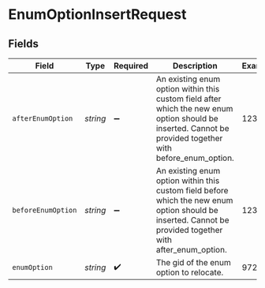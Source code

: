 # EnumOptionInsertRequest


## Fields

| Field                                                                                                                                                     | Type                                                                                                                                                      | Required                                                                                                                                                  | Description                                                                                                                                               | Example                                                                                                                                                   |
| --------------------------------------------------------------------------------------------------------------------------------------------------------- | --------------------------------------------------------------------------------------------------------------------------------------------------------- | --------------------------------------------------------------------------------------------------------------------------------------------------------- | --------------------------------------------------------------------------------------------------------------------------------------------------------- | --------------------------------------------------------------------------------------------------------------------------------------------------------- |
| `afterEnumOption`                                                                                                                                         | *string*                                                                                                                                                  | :heavy_minus_sign:                                                                                                                                        | An existing enum option within this custom field after which the new enum option should be inserted. Cannot be provided together with before_enum_option. | 12345                                                                                                                                                     |
| `beforeEnumOption`                                                                                                                                        | *string*                                                                                                                                                  | :heavy_minus_sign:                                                                                                                                        | An existing enum option within this custom field before which the new enum option should be inserted. Cannot be provided together with after_enum_option. | 12345                                                                                                                                                     |
| `enumOption`                                                                                                                                              | *string*                                                                                                                                                  | :heavy_check_mark:                                                                                                                                        | The gid of the enum option to relocate.                                                                                                                   | 97285                                                                                                                                                     |
